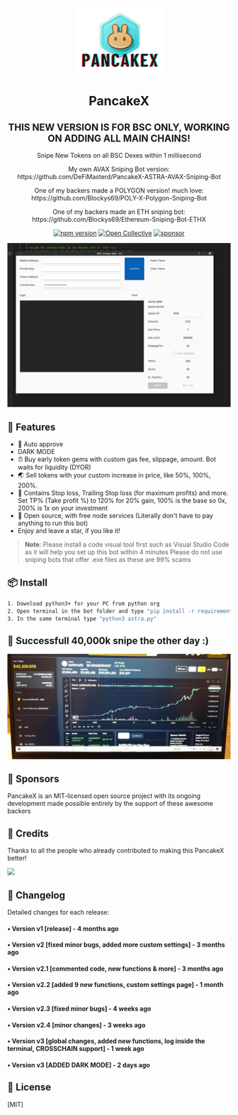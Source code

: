 <div align="center">
  <img src="pancakex.png" width="200"/>
  <h1>PancakeX</h1>
  <h2>THIS NEW VERSION IS FOR BSC ONLY, WORKING ON ADDING ALL MAIN CHAINS!</h2>
  <p>Snipe New Tokens on all BSC Dexes within 1 millisecond</p>
  
  
  <p>My own AVAX Sniping Bot version: https://github.com/DeFiMasterd/PancakeX-ASTRA-AVAX-Sniping-Bot</p>
  <p>One of my backers made a POLYGON version! much love: https://github.com/Blockys69/POLY-X-Polygon-Sniping-Bot</p>
  <p>One of my backers made an ETH sniping bot: https://github.com/Blockys69/Ethereum-Sniping-Bot-ETHX</p>
 
  
  [![npm version](https://badgen.net/npm/v/@faker-js/faker)](https://www.npmjs.com/package/@faker-js/faker)
  [![Open Collective](https://img.shields.io/opencollective/backers/fakerjs)](https://opencollective.com/fakerjs#section-contributors)
  [![sponsor](https://img.shields.io/opencollective/all/fakerjs?label=sponsors)](https://opencollective.com/fakerjs)
  
</div>

![Code preview](gui.png)

## 🚀 Features

- 💌 Auto approve
- DARK MODE
- ⏰ Buy early token gems with custom gas fee, slippage, amount. Bot waits for liquidity (DYOR)
- 🌏 Sell tokens with your custom increase in price, like 50%, 100%, 200%.
- 💸 Contains Stop loss, Trailing Stop loss (for maximum profits) and more. Set TP% (Take profit %) to 120% for 20% gain, 100% is the base so 0x, 200% is 1x on your investment
- 💸 Open source, with free node services (Literally don't have to pay anything to run this bot)
- Enjoy and leave a star, if you like it!

> **Note**: Please install a code visual tool first such as Visual Studio Code as it will help you set up this bot within 4 minutes
> Please do not use sniping bots that offer .exe files as these are 99% scams
## 📦 Install

```bash
1. Download python3+ for your PC from python org
2. Open terminal in the bot folder and type "pip install -r requirements.txt" / this will install all modules required to run the bot
3. In the same terminal type "python3 astra.py"
```
## 💎 Successfull 40,000k snipe the other day :)

![Code preview](success.png)

## 🤝 Sponsors

PancakeX is an MIT-licensed open source project with its ongoing development made possible entirely by the support of these awesome backers

## 📘 Credits

Thanks to all the people who already contributed to making this PancakeX better!

<img src="https://opencollective.com/fakerjs/contributors.svg?width=800" />

## 📝 Changelog

Detailed changes for each release:

#### • Version v1 [release] - 4 months ago
#### • Version v2 [fixed minor bugs, added more custom settings] - 3 months ago
#### • Version v2.1 [commented code, new functions & more] - 3 months ago
#### • Version v2.2 [added 9 new functions, custom settings page] - 1 month ago
#### • Version v2.3 [fixed minor bugs] - 4 weeks ago
#### • Version v2.4 [minor changes] - 3 weeks ago
#### • Version v3 [global changes, added new functions, log inside the terminal, CROSSCHAIN support] - 1 week ago
#### • Version v3 [ADDED DARK MODE] - 2 days ago

## 🔑 License

[MIT]
